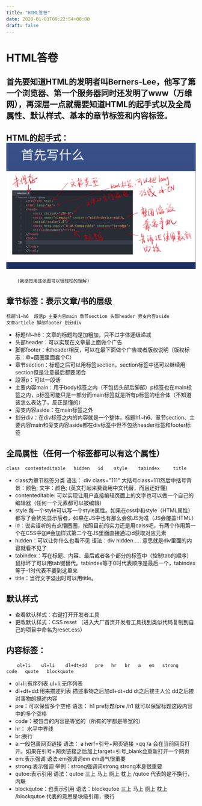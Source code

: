 ```yaml
---
title: "HTML答卷"
date: 2020-01-01T09:22:54+08:00
draft: false
---
```


# HTML答卷
## 首先要知道HTML的发明者叫Berners-Lee，他写了第一个浏览器、第一个服务器同时还发明了www（万维网），再深层一点就需要知道HTML的起手式以及全局属性、默认样式、基本的章节标签和内容标签。

## HTML的起手式：  ![](/static/1.png)   
        (我感觉用这张图可以很轻松的理解)

## 章节标签：表示文章/书的层级
    标题h1~h6  段落p 主要内容main 章节section 头部header 旁支内容aside
    文章article 脚部footer 划分div
* 标题h1~h6：文章的标题均是加粗加，只不过字体逐级递减
* 头部header：可以实现在文章最上面做个广告
* 脚部footer：和header相反，可以在最下面做个广告或者版权说明（版权标志：&copy;=圆圈里面套个C）
* 章节section：标题之后可以用标签section，section标签中还可以继续用section但是注意最后都要闭合
* 段落p：可以一段话
* 主要内容main：用于body标签之内（不包括头部后脚部）p标签也在main标签之内，p标签可能只是一部分而main标签就是所有p标签的组合体（不知道该怎么表达了，反正是懂的）
* 旁支内容aside：在main标签之外
* 划分div：在div标签之内的内容就是一个整体，标题h1~h6、章节section、主要内容main和旁支内容aside都在div标签中但不包括header标签和footer标签
## 全局属性（任何一个标签都可以有这个属性）
    class  contenteditable   hidden   id    style    tabindex     title 
* class为章节标签分类 语法： div class="111"  大括号class=111然后中括号背景：颜色;  文字：颜色;   (英文打起来费劲用中文代替，而且还好懂)
* contenteditable: 可以实现让用户直接编辑页面上的文字也可以做一个自己的编辑器（任何一个元素都可以被编辑）
* style:每一个style可以写一个style属性。如果在css中和style（HTML属性）都写了会优先显示后者，如果在JS中也有那么会依JS为准（JS会覆盖HTML）
* id：说实话听的有点懵圈圈，按照目前的实力还是用calss吧，有两个作用第一个在CSS中加#会加样式第二个在JS里面直接通过id获取对应元素
* hidden：可以让你什么也看不见  语法：div hidden..... 意思就是div里面的内容就看不见了
* tabindex：写在标题、内容、最后或者各个部分的标签中（控制tab的顺序）鼠标坏了可以用tab键替代。tabindex等于0时代表顺序是最后一个，tabindex等于-1时代表不要到这里来
* title：当行文字溢出时可以用title。
  
## 默认样式
* 查看默认样式：右键打开开发者工具
* 更改默认样式：CSS reset （进入大厂首页开发者工具找到类似代码复制到自己的项目中命名为reset.css）


## 内容标签：
        ol+li    ul=li    dl+dt+dd   pre   hr   br   a   em   strong   code   quote   blockquote
* ol+li:有序列表   ul+li:无序列表
* dl+dt+dd:用来描述列表  描述事物之后加dl+dt+dd dt之后接主人公  dd之后接对事物的描述内容
* pre：可以保留多个空格 语法： h1  pre标题/pre /h1 就可以保留标题这段内容中的多个空格
* code：被包含的内容是等宽的（所有的字都是等宽的）
* hr： 水平中界线
* br:换行
* a:一般包裹网页链接 语法： a herf=引号+网页链接 >qq /a 会在当前网页打开。如果在引号+网页链接之后加上target=引号_blank会重新打开一个网页
* em:表示强调  语法:em强调词em  em语气很重要
* strong:表示强调 举例：strong强调词strong  strong本身很重要 
* qutoe:表示引用 语法：qutoe 三上 马上 厕上 枕上 /qutoe    代表的是不换行，内联
* blockqutoe：也表示引用  语法：blockqutoe 三上 马上 厕上 枕上 /blockqutoe  代表的意思是块级引用，换行